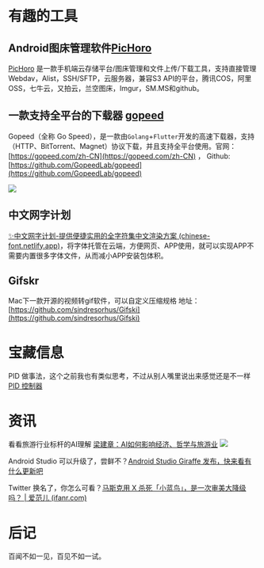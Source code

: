 
# 有趣的工具
## Android图床管理软件[PicHoro](https://github.com/Kuingsmile/PicHoro)

[PicHoro](https://github.com/Kuingsmile/PicHoro) 是一款手机端云存储平台/图床管理和文件上传/下载工具，支持直接管理Webdav，Alist，SSH/SFTP，云服务器，兼容S3 API的平台，腾讯COS，阿里OSS，七牛云，又拍云，兰空图床，Imgur，SM.MS和github。

## 一款支持全平台的下载器 [gopeed](https://github.com/GopeedLab/gopeed)

Gopeed（全称 Go Speed），是一款由`Golang`+`Flutter`开发的高速下载器，支持（HTTP、BitTorrent、Magnet）协议下载，并且支持全平台使用。官网： [https://gopeed.com/zh-CN](https://gopeed.com/zh-CN)  ， Github:[https://github.com/GopeedLab/gopeed](https://github.com/GopeedLab/gopeed)

![](https://i.imgur.com/Qb7DxDT.png)

## 中文网字计划 

[✨中文网字计划-提供便捷实用的全字符集中文渲染方案 (chinese-font.netlify.app)](https://chinese-font.netlify.app/)，将字体托管在云端，方便网页、APP使用，就可以实现APP不需要内置很多字体文件，从而减小APP安装包体积。

## Gifskr 
Mac下一款开源的视频转gif软件，可以自定义压缩规格
地址：[https://github.com/sindresorhus/Gifski](https://github.com/sindresorhus/Gifski)

# 宝藏信息
PID 做事法，这个之前我也有类似思考，不过从别人嘴里说出来感觉还是不一样
[PID 控制器](https://mp.weixin.qq.com/s/NK6_QZH6YO1GrEw90CzHkw)

# 资讯
看看旅游行业标杆的AI理解 [梁建章：AI如何影响经济、哲学与旅游业](https://mp.weixin.qq.com/s/Ob6b7HdS-tA5huvqlp_4uA)
![](https://i.imgur.com/BrVzBxU.png)


Android Studio  可以升级了，尝鲜不？[Android Studio Giraffe 发布，快来看有什么更新吧 ](https://mp.weixin.qq.com/s/9NV65U1Jq37KE72wtx3IBg)

Twitter 换名了，你怎么可看？[马斯克用 X 杀死「小蓝鸟」，是一次审美大降级吗？ | 爱范儿 (ifanr.com)](https://www.ifanr.com/1556764)


# 后记
百闻不如一见，百见不如一试。